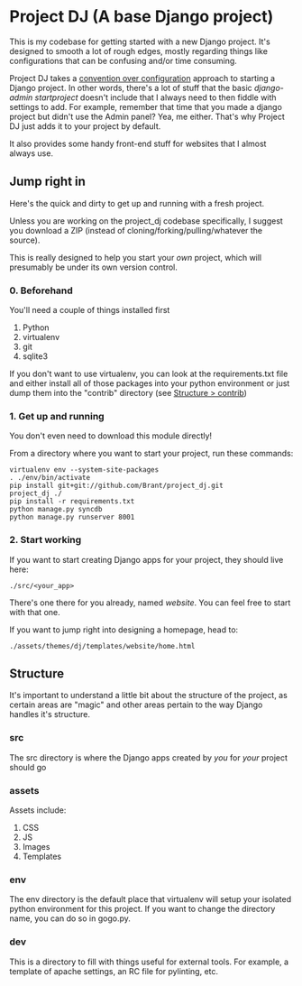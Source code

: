 Project DJ (A base Django project)
================
This is my codebase for getting started with a new Django project. It's designed to smooth a lot of rough edges, mostly regarding things like configurations that can be confusing and/or time consuming.

Project DJ takes a [convention over configuration](http://en.wikipedia.org/wiki/Convention_over_configuration) approach to starting a Django project. In other words, there's a lot of stuff that the basic *django-admin startproject* doesn't include that I always need to then fiddle with settings to add. For example, remember that time that you made a django project but didn't use the Admin panel? Yea, me either. That's why Project DJ just adds it to your project by default. 

It also provides some handy front-end stuff for websites that I almost always use.

## Jump right in
Here's the quick and dirty to get up and running with a fresh project. 

Unless you are working on the project_dj codebase specifically, I suggest you download a ZIP (instead of cloning/forking/pulling/whatever the source). 

This is really designed to help you start your *own* project, which will presumably be under its own version control.

### 0. Beforehand
You'll need a couple of things installed first

1. Python
2. virtualenv
3. git
4. sqlite3

If you don't want to use virtualenv, you can look at the requirements.txt file and either install all of those packages into your python environment or just dump them into the "contrib" directory (see [Structure > contrib](#contrib))

### 1. Get up and running
You don't even need to download this module directly! 

From a directory where you want to start your project, run these commands:

	virtualenv env --system-site-packages
	. ./env/bin/activate
	pip install git+git://github.com/Brant/project_dj.git
	project_dj ./
	pip install -r requirements.txt
	python manage.py syncdb
	python manage.py runserver 8001
 
### 2. Start working
If you want to start creating Django apps for your project, they should live here:

	./src/<your_app>

There's one there for you already, named *website*. You can feel free to start with that one.

If you want to jump right into designing a homepage, head to:

	./assets/themes/dj/templates/website/home.html
	
## Structure
It's important to understand a little bit about the structure of the project, as certain areas are "magic" and other areas pertain to the way Django handles it's structure.

### src
The src directory is where the Django apps created by *you* for *your* project should go

### assets
Assets include:

1. CSS
2. JS
3. Images
4. Templates

### env
The env directory is the default place that virtualenv will setup your isolated python environment for this project. If you want to change the directory name, you can do so in gogo.py.

### dev
This is a directory to fill with things useful for external tools. For example, a template of apache settings, an RC file for pylinting, etc.
